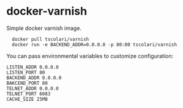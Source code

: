 docker-varnish
==============

Simple docker varnish image.

```
  docker pull tscolari/varnish
  docker run -e BACKEND_ADDR=0.0.0.0 -p 80:80 tscolari/varnish
```

You can pass environmental variables to customize configuration:

```
LISTEN_ADDR 0.0.0.0
LISTEN_PORT 80
BACKEND_ADDR 0.0.0.0
BAKCEND_PORT 80
TELNET_ADDR 0.0.0.0
TELNET_PORT 6083
CACHE_SIZE 25MB
```

